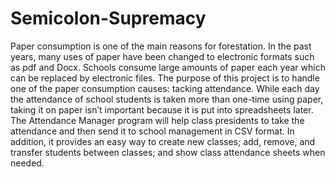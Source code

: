 # Semicolon-Supremacy
Paper consumption is one of the main reasons for forestation. In the past years, many uses of paper have been changed to electronic formats such as pdf and Docx. Schools consume large amounts of paper each year which can be replaced by electronic files. The purpose of this project is to handle one of the paper consumption causes: tacking attendance. While each day the attendance of school students is taken more than one-time using paper, taking it on paper isn’t important because it is put into spreadsheets later. The Attendance Manager program will help class presidents to take the attendance and then send it to school management in CSV format. In addition, it provides an easy way to create new classes; add, remove, and transfer students between classes; and show class attendance sheets when needed.
